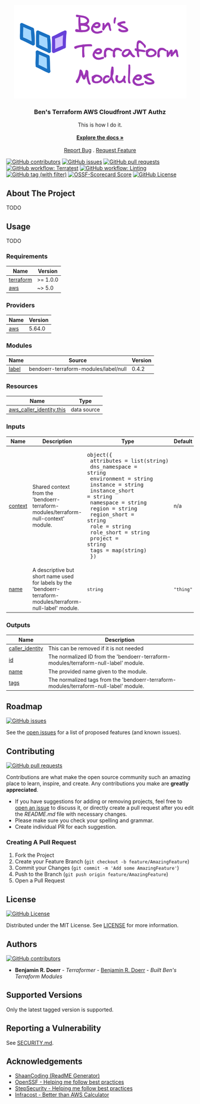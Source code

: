 <br/>
<p align="center">
  <a href="https://github.com/bendoerr-terraform-modules/terraform-aws-cloudfront-jwt-authz">
    <picture>
      <source media="(prefers-color-scheme: dark)" srcset="https://github.com/bendoerr-terraform-modules/terraform-aws-cloudfront-jwt-authz/raw/main/docs/logo-dark.png">
      <img src="https://github.com/bendoerr-terraform-modules/terraform-aws-cloudfront-jwt-authz/raw/main/docs/logo-light.png" alt="Logo">
    </picture>
  </a>

<h3 align="center">Ben's Terraform AWS Cloudfront JWT Authz</h3>

<p align="center">
    This is how I do it.
    <br/>
    <br/>
    <a href="https://github.com/bendoerr-terraform-modules/terraform-aws-cloudfront-jwt-authz"><strong>Explore the docs »</strong></a>
    <br/>
    <br/>
    <a href="https://github.com/bendoerr-terraform-modules/terraform-aws-cloudfront-jwt-authz/issues">Report Bug</a>
    .
    <a href="https://github.com/bendoerr-terraform-modules/terraform-aws-cloudfront-jwt-authz/issues">Request Feature</a>
  </p>
</p>

[<img alt="GitHub contributors" src="https://img.shields.io/github/contributors/bendoerr-terraform-modules/terraform-aws-cloudfront-jwt-authz?logo=github">](https://github.com/bendoerr-terraform-modules/terraform-aws-cloudfront-jwt-authz/graphs/contributors)
[<img alt="GitHub issues" src="https://img.shields.io/github/issues/bendoerr-terraform-modules/terraform-aws-cloudfront-jwt-authz?logo=github">](https://github.com/bendoerr-terraform-modules/terraform-aws-cloudfront-jwt-authz/issues)
[<img alt="GitHub pull requests" src="https://img.shields.io/github/issues-pr/bendoerr-terraform-modules/terraform-aws-cloudfront-jwt-authz?logo=github">](https://github.com/bendoerr-terraform-modules/terraform-aws-cloudfront-jwt-authz/pulls)
[<img alt="GitHub workflow: Terratest" src="https://img.shields.io/github/actions/workflow/status/bendoerr-terraform-modules/terraform-aws-cloudfront-jwt-authz/test.yml?logo=githubactions&label=terratest">](https://github.com/bendoerr-terraform-modules/terraform-aws-cloudfront-jwt-authz/actions/workflows/test.yml)
[<img alt="GitHub workflow: Linting" src="https://img.shields.io/github/actions/workflow/status/bendoerr-terraform-modules/terraform-aws-cloudfront-jwt-authz/lint.yml?logo=githubactions&label=linting">](https://github.com/bendoerr-terraform-modules/terraform-aws-cloudfront-jwt-authz/actions/workflows/lint.yml)
[<img alt="GitHub tag (with filter)" src="https://img.shields.io/github/v/tag/bendoerr-terraform-modules/terraform-aws-cloudfront-jwt-authz?filter=v*&label=latest%20tag&logo=terraform">](https://registry.terraform.io/modules/bendoerr-terraform-modules/cloudfront-with-s3-origin/aws/latest)
[<img alt="OSSF-Scorecard Score" src="https://img.shields.io/ossf-scorecard/github.com/bendoerr-terraform-modules/terraform-aws-cloudfront-jwt-authz?logo=securityscorecard&label=ossf%20scorecard&link=https%3A%2F%2Fsecurityscorecards.dev%2Fviewer%2F%3Furi%3Dgithub.com%2Fbendoerr-terraform-modules%2Fterraform-aws-cloudfront-jwt-authz">](https://securityscorecards.dev/viewer/?uri=github.com/bendoerr-terraform-modules/terraform-aws-cloudfront-jwt-authz)
[<img alt="GitHub License" src="https://img.shields.io/github/license/bendoerr-terraform-modules/terraform-aws-cloudfront-jwt-authz?logo=opensourceinitiative">](https://github.com/bendoerr-terraform-modules/terraform-aws-cloudfront-jwt-authz/blob/main/LICENSE.txt)

## About The Project

TODO

## Usage

TODO

<!-- BEGIN_TF_DOCS -->

### Requirements

| Name                                                                     | Version  |
| ------------------------------------------------------------------------ | -------- |
| <a name="requirement_terraform"></a> [terraform](#requirement_terraform) | >= 1.0.0 |
| <a name="requirement_aws"></a> [aws](#requirement_aws)                   | ~> 5.0   |

### Providers

| Name                                             | Version |
| ------------------------------------------------ | ------- |
| <a name="provider_aws"></a> [aws](#provider_aws) | 5.64.0  |

### Modules

| Name                                               | Source                                | Version |
| -------------------------------------------------- | ------------------------------------- | ------- |
| <a name="module_label"></a> [label](#module_label) | bendoerr-terraform-modules/label/null | 0.4.2   |

### Resources

| Name                                                                                                                       | Type        |
| -------------------------------------------------------------------------------------------------------------------------- | ----------- |
| [aws_caller_identity.this](https://registry.terraform.io/providers/hashicorp/aws/latest/docs/data-sources/caller_identity) | data source |

### Inputs

| Name                                                   | Description                                                                                                   | Type                                                                                                                                                                                                                                                                                                                      | Default   | Required |
| ------------------------------------------------------ | ------------------------------------------------------------------------------------------------------------- | ------------------------------------------------------------------------------------------------------------------------------------------------------------------------------------------------------------------------------------------------------------------------------------------------------------------------- | --------- | :------: |
| <a name="input_context"></a> [context](#input_context) | Shared context from the 'bendoerr-terraform-modules/terraform-null-context' module.                           | <pre>object({<br> attributes = list(string)<br> dns_namespace = string<br> environment = string<br> instance = string<br> instance_short = string<br> namespace = string<br> region = string<br> region_short = string<br> role = string<br> role_short = string<br> project = string<br> tags = map(string)<br> })</pre> | n/a       |   yes    |
| <a name="input_name"></a> [name](#input_name)          | A descriptive but short name used for labels by the 'bendoerr-terraform-modules/terraform-null-label' module. | `string`                                                                                                                                                                                                                                                                                                                  | `"thing"` |    no    |

### Outputs

| Name                                                                             | Description                                                                            |
| -------------------------------------------------------------------------------- | -------------------------------------------------------------------------------------- |
| <a name="output_caller_identity"></a> [caller_identity](#output_caller_identity) | This can be removed if it is not needed                                                |
| <a name="output_id"></a> [id](#output_id)                                        | The normalized ID from the 'bendoerr-terraform-modules/terraform-null-label' module.   |
| <a name="output_name"></a> [name](#output_name)                                  | The provided name given to the module.                                                 |
| <a name="output_tags"></a> [tags](#output_tags)                                  | The normalized tags from the 'bendoerr-terraform-modules/terraform-null-label' module. |

<!-- END_TF_DOCS -->

## Roadmap

[<img alt="GitHub issues" src="https://img.shields.io/github/issues/bendoerr-terraform-modules/terraform-aws-cloudfront-jwt-authz?logo=github">](https://github.com/bendoerr-terraform-modules/terraform-aws-cloudfront-jwt-authz/issues)

See the
[open issues](https://github.com/bendoerr-terraform-modules/terraform-aws-cloudfront-jwt-authz/issues)
for a list of proposed features (and known issues).

## Contributing

[<img alt="GitHub pull requests" src="https://img.shields.io/github/issues-pr/bendoerr-terraform-modules/terraform-aws-cloudfront-jwt-authz?logo=github">](https://github.com/bendoerr-terraform-modules/terraform-aws-cloudfront-jwt-authz/pulls)

Contributions are what make the open source community such an amazing place to
learn, inspire, and create. Any contributions you make are **greatly
appreciated**.

- If you have suggestions for adding or removing projects, feel free to
  [open an issue](https://github.com/bendoerr-terraform-modules/terraform-aws-cloudfront-jwt-authz/issues/new)
  to discuss it, or directly create a pull request after you edit the
  _README.md_ file with necessary changes.
- Please make sure you check your spelling and grammar.
- Create individual PR for each suggestion.

### Creating A Pull Request

1. Fork the Project
1. Create your Feature Branch (`git checkout -b feature/AmazingFeature`)
1. Commit your Changes (`git commit -m 'Add some AmazingFeature'`)
1. Push to the Branch (`git push origin feature/AmazingFeature`)
1. Open a Pull Request

## License

[<img alt="GitHub License" src="https://img.shields.io/github/license/bendoerr-terraform-modules/terraform-aws-cloudfront-jwt-authz?logo=opensourceinitiative">](https://github.com/bendoerr-terraform-modules/terraform-aws-cloudfront-jwt-authz/blob/main/LICENSE.txt)

Distributed under the MIT License. See
[LICENSE](https://github.com/bendoerr-terraform-modules/terraform-aws-cloudfront-jwt-authz/blob/main/LICENSE.txt)
for more information.

## Authors

[<img alt="GitHub contributors" src="https://img.shields.io/github/contributors/bendoerr-terraform-modules/terraform-aws-cloudfront-jwt-authz?logo=github">](https://github.com/bendoerr-terraform-modules/terraform-aws-cloudfront-jwt-authz/graphs/contributors)

- **Benjamin R. Doerr** - _Terraformer_ -
  [Benjamin R. Doerr](https://github.com/bendoerr/) - _Built Ben's Terraform
  Modules_

## Supported Versions

Only the latest tagged version is supported.

## Reporting a Vulnerability

See [SECURITY.md](SECURITY.md).

## Acknowledgements

- [ShaanCoding (ReadME Generator)](https://github.com/ShaanCoding/ReadME-Generator)
- [OpenSSF - Helping me follow best practices](https://openssf.org/)
- [StepSecurity - Helping me follow best practices](https://app.stepsecurity.io/)
- [Infracost - Better than AWS Calculator](https://www.infracost.io/)
